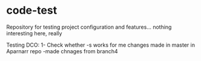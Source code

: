 # code-test
Repository for testing project configuration and features... nothing interesting here, really

Testing DCO:
1- Check whether -s works for me
changes made in master in Aparnarr repo
-made chnages from branch4

